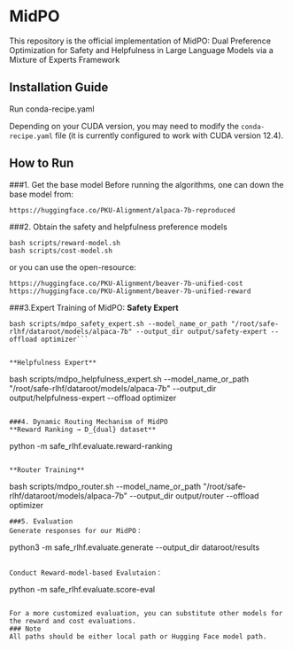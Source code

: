 # MidPO
This repository is the official implementation of MidPO: Dual Preference Optimization for Safety and Helpfulness in Large
Language Models via a Mixture of Experts Framework

## Installation Guide
Run conda-recipe.yaml


Depending on your CUDA version, you may need to modify the `conda-recipe.yaml` file (it is currently configured to work with CUDA version 12.4).

## How to Run
###1. Get the base model
Before running the algorithms, one can down the base model from:
```
https://huggingface.co/PKU-Alignment/alpaca-7b-reproduced
```
###2. Obtain the safety and helpfulness preference models
```
bash scripts/reward-model.sh
bash scripts/cost-model.sh
```

or you can use the open-resource: 
```
https://huggingface.co/PKU-Alignment/beaver-7b-unified-cost
https://huggingface.co/PKU-Alignment/beaver-7b-unified-reward
```
###3.Expert Training of MidPO:
**Safety Expert**
```
bash scripts/mdpo_safety_expert.sh --model_name_or_path "/root/safe-rlhf/dataroot/models/alpaca-7b" --output_dir output/safety-expert --offload optimizer```


**Helpfulness Expert**
```
bash scripts/mdpo_helpfulness_expert.sh --model_name_or_path "/root/safe-rlhf/dataroot/models/alpaca-7b" --output_dir output/helpfulness-expert --offload optimizer
```

###4. Dynamic Routing Mechanism of MidPO
**Reward Ranking → D_{dual} dataset**

```
python -m safe_rlhf.evaluate.reward-ranking
```

**Router Training**
```
bash scripts/mdpo_router.sh --model_name_or_path "/root/safe-rlhf/dataroot/models/alpaca-7b" --output_dir output/router --offload optimizer
```
###5. Evaluation
Generate responses for our MidPO：
```
python3 -m safe_rlhf.evaluate.generate --output_dir dataroot/results
```

Conduct Reward-model-based Evalutaion：
```
python -m safe_rlhf.evaluate.score-eval
```

For a more customized evaluation, you can substitute other models for the reward and cost evaluations.
### Note
All paths should be either local path or Hugging Face model path.
